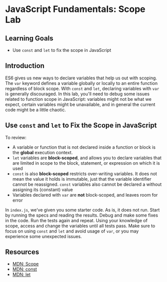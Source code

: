 # JavaScript Fundamentals: Scope Lab

## Learning Goals 

* Use `const` and `let` to fix the scope in JavaScript

## Introduction

ES6 gives us new ways to declare variables that help us out with scoping. 
The `var` keyword defines a variable globally or locally to an entire function
regardless of block scope. With `const` and `let`, declaring variables with
`var` is generally discouraged. In this lab, you'll need to debug some issues
related to function scope in JavaScript: variables might not be what we expect,
certain variables might be unavailable, and in general the current code might
be a little chaotic.

## Use `const` and `let` to Fix the Scope in JavaScript

To review:
* A variable or function that is not declared inside a function or block
is the **global** execution context.
* `let` variables are **block-scoped**, and allows you to declare variables
that are limited in scope to the block, statement, or expression on which
it is used
* `const` is also **block-scoped** restricts over-writing variables. It does
not mean the value it holds is immutable, just that the variable identifier
cannot be reassigned. `const` variables also cannot be declared a without
assigning its (constant) value
* Variables declared with `var` are **not** block-scoped, and leaves room
for error

In `index.js`, we've given you some starter code. As is, it does not run.
Start by running the specs and reading the results. Debug and make some fixes
in the code. Run the tests again and repeat. Using your knowledge of scope,
access and change the variables until all tests pass. Make sure to focus on
using `const` and `let` and avoid usage of `var`, or you may experience some
unexpected issues.

## Resources

- [MDN: Scope](https://developer.mozilla.org/en-US/docs/Glossary/Scope)
- [MDN: const](https://developer.mozilla.org/en-US/docs/Web/JavaScript/Reference/Statements/const)
- [MDN: let](https://developer.mozilla.org/en-US/docs/Web/JavaScript/Reference/Statements/let)
